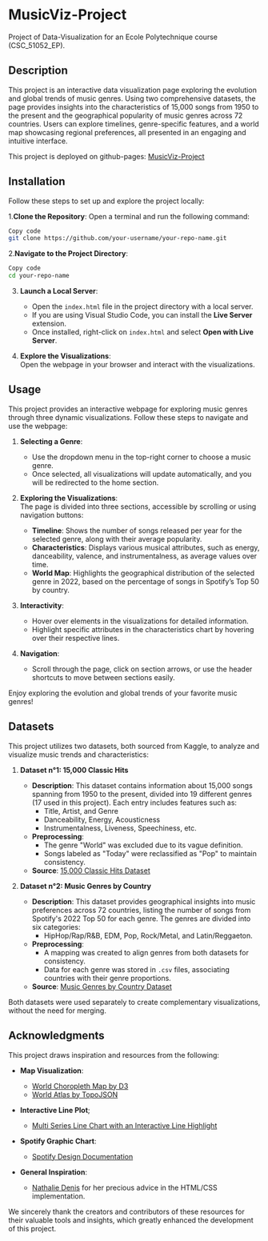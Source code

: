 # MusicViz-Project

Project of Data-Visualization for an Ecole Polytechnique course (CSC_51052_EP).

## Description

This project is an interactive data visualization page exploring the evolution and global trends of music genres. Using two comprehensive datasets, the page provides insights into the characteristics of 15,000 songs from 1950 to the present and the geographical popularity of music genres across 72 countries. Users can explore timelines, genre-specific features, and a world map showcasing regional preferences, all presented in an engaging and intuitive interface.

This project is deployed on github-pages: [MusicViz-Project](https://matteodns.github.io/MusicViz-Project/)

## Installation

Follow these steps to set up and explore the project locally:

1.**Clone the Repository**:
Open a terminal and run the following command:

```bash
Copy code
git clone https://github.com/your-username/your-repo-name.git 
``` 
2.**Navigate to the Project Directory**:

```bash
Copy code
cd your-repo-name  
```
3. **Launch a Local Server**:  
   - Open the `index.html` file in the project directory with a local server.  
   - If you are using Visual Studio Code, you can install the **Live Server** extension.  
   - Once installed, right-click on `index.html` and select **Open with Live Server**.

4. **Explore the Visualizations**:  
   Open the webpage in your browser and interact with the visualizations.

## Usage

This project provides an interactive webpage for exploring music genres through three dynamic visualizations. Follow these steps to navigate and use the webpage:

1. **Selecting a Genre**:  
   - Use the dropdown menu in the top-right corner to choose a music genre.  
   - Once selected, all visualizations will update automatically, and you will be redirected to the home section.

2. **Exploring the Visualizations**:  
   The page is divided into three sections, accessible by scrolling or using navigation buttons:  
   - **Timeline**: Shows the number of songs released per year for the selected genre, along with their average popularity.  
   - **Characteristics**: Displays various musical attributes, such as energy, danceability, valence, and instrumentalness, as average values over time.  
   - **World Map**: Highlights the geographical distribution of the selected genre in 2022, based on the percentage of songs in Spotify’s Top 50 by country.

3. **Interactivity**:  
   - Hover over elements in the visualizations for detailed information.  
   - Highlight specific attributes in the characteristics chart by hovering over their respective lines.

4. **Navigation**:  
   - Scroll through the page, click on section arrows, or use the header shortcuts to move between sections easily.

Enjoy exploring the evolution and global trends of your favorite music genres!


## Datasets

This project utilizes two datasets, both sourced from Kaggle, to analyze and visualize music trends and characteristics:

1. **Dataset n°1: 15,000 Classic Hits**  
   - **Description**: This dataset contains information about 15,000 songs spanning from 1950 to the present, divided into 19 different genres (17 used in this project). Each entry includes features such as:
     - Title, Artist, and Genre
     - Danceability, Energy, Acousticness
     - Instrumentalness, Liveness, Speechiness, etc.
   - **Preprocessing**:
     - The genre "World" was excluded due to its vague definition.
     - Songs labeled as "Today" were reclassified as "Pop" to maintain consistency.
   - **Source**: [15,000 Classic Hits Dataset](https://www.kaggle.com/datasets/thebumpkin/10400-classic-hits-10-genres-1923-to-2023)

2. **Dataset n°2: Music Genres by Country**  
   - **Description**: This dataset provides geographical insights into music preferences across 72 countries, listing the number of songs from Spotify's 2022 Top 50 for each genre. The genres are divided into six categories:
     - HipHop/Rap/R&B, EDM, Pop, Rock/Metal, and Latin/Reggaeton.
   - **Preprocessing**:
     - A mapping was created to align genres from both datasets for consistency.
     - Data for each genre was stored in `.csv` files, associating countries with their genre proportions.
   - **Source**: [Music Genres by Country Dataset](https://www.kaggle.com/datasets/marshalll3302/favorite-music-genres-by-country)

Both datasets were used separately to create complementary visualizations, without the need for merging.

## Acknowledgments

This project draws inspiration and resources from the following:

- **Map Visualization**:  
  - [World Choropleth Map by D3](https://observablehq.com/@d3/world-choropleth/2)  
  - [World Atlas by TopoJSON](https://github.com/topojson/world-atlas?tab=readme-ov-file)  

- **Interactive Line Plot**;
    - [Multi Series Line Chart with an Interactive Line Highlight](https://vega.github.io/vega-lite/examples/interactive_line_hover.html)

- **Spotify Graphic Chart**:  
  - [Spotify Design Documentation](https://developer.spotify.com/documentation/design#using-our-colors)  

- **General Inspiration**:  
  - [Nathalie Denis](https://nathalie-denis.com/) for her precious advice in the HTML/CSS implementation.

We sincerely thank the creators and contributors of these resources for their valuable tools and insights, which greatly enhanced the development of this project.
